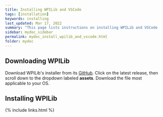 ```yaml
---
title: Installing WPILib and VSCode
tags: [installation]
keywords: installing
last_updated: Mar 17, 2022
summary: "This page lists instructions on installing WPILib and VSCode."
sidebar: mydoc_sidebar
permalink: mydoc_install_wpilib_and_vscode.html
folder: mydoc
---
```


## Downloading WPILib

Download WPILib's installer from its [GitHub](https://github.com/wpilibsuite/allwpilib/releases). Click on the latest release, then scroll down to the dropdown labeled **assets**. Download the file most applicable to your OS.

## Installing WPILib

{% include links.html %}